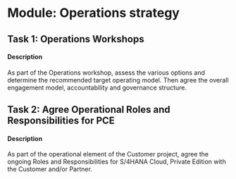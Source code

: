 
# Module: Operations strategy
## Task 1: Operations Workshops
#### Description
As part of the Operations workshop, assess the various options and determine the recommended target operating model. Then agree the overall engagement model, accountability and governance structure.

## Task 2: Agree Operational Roles and Responsibilities for PCE
#### Description
As part of the operational element of the Customer project, agree the ongoing Roles and Responsibilities for S/4HANA Cloud, Private Edition with the Customer and/or Partner.
